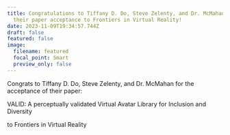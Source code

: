 ```yaml
---
title: Congratulations to Tiffany D. Do, Steve Zelenty, and Dr. McMahan for
  their paper acceptance to Frontiers in Virtual Reality!
date: 2023-11-09T19:34:57.744Z
draft: false
featured: false
image:
  filename: featured
  focal_point: Smart
  preview_only: false
---
```

Congrats to Tiffany D. Do, Steve Zelenty, and Dr. McMahan for the acceptance of their paper: 

VALID: A perceptually validated Virtual Avatar Library for Inclusion and Diversity

to Frontiers in Virtual Reality